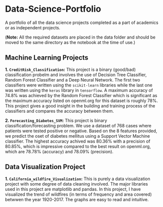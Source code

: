 # Data-Science-Portfolio
A portfolio of all the data science projects completed as a part of academics or as independent projects.

(__Note:__ All the required datasets are placed in the data folder and should be moved to the same directory as the notebook at the time of use.)

## Machine Learning Projects

__1. `CreditRisk_Classification`:__ This project is a binary (good/bad) classification probelm and involves the use of Decision Tree Classifier, Random Forest Classifier and a Deep Neural Network. The first two classifiers were written using the `scikit-learn` libraries while the last one was written using the `keras` library in `tensorflow`. A maximum accuracy of 74.8% was achieved by the Random Forest Classifier which is significant as the maximum accuracy listed on openml.org for this dataset is roughly 78%. This project gives a good insight in the building and training process of the classifiers and compares the accuracy between them.

__2. ```Forecasting_Diabetes_SVM```:__ This project is binary classification/forecasting problem. We use a dataset of 768 cases where patients were tested positive or negative. Based on the 8 features provided, we predict the oset of diabetes mellitus using a Support Vector Machine classifier. The highest accuracy achived was 80.36% with a precision of 80.85%, which is impressive compared to the best result on openml.org, which are 78.78% (accuracy) and 78.09% (precision).

## Data Visualization Project

__1. `California_wildfire_Visualization`:__ This is purely a data visualization project with some degree of data cleaning involved. The major libraries used in this project are matplotlib and pandas. In this project, I have visualized the trend of wildfires (in terms of frequency and area covered) betwwen the year 1920-2017. The graphs are easy to read and intuitive.
